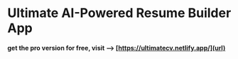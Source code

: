 <h1> Ultimate AI-Powered Resume Builder App </h1>

**get the pro version for free, visit --> [https://ultimatecv.netlify.app/](url)**
